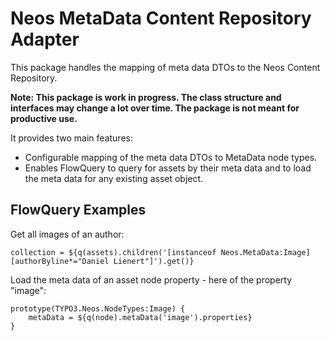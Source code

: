 # Neos MetaData Content Repository Adapter

This package handles the mapping of meta data DTOs to the Neos Content Repository.

**Note: This package is work in progress. The class structure and interfaces may change a lot over time. The package is not meant for productive use.**

It provides two main features:

* Configurable mapping of the meta data DTOs to MetaData node types.
* Enables FlowQuery to query for assets by their meta data and to load the meta data for any existing asset object.

## FlowQuery Examples
Get all images of an author:

	collection = ${q(assets).children('[instanceof Neos.MetaData:Image][authorByline*="Daniel Lienert"]').get()}

Load the meta data of an asset node property - here of the property "image":

	prototype(TYPO3.Neos.NodeTypes:Image) {
		metaData = ${q(node).metaData('image').properties}
	}
